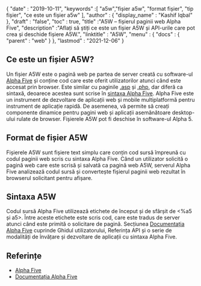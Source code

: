 {
  "date" : "2019-10-11",
  "keywords" :[ "a5w","fișier a5w", "format fișier", "tip fișier", "ce este un fișier a5w" ],
  "author" : {
    "display_name" : "Kashif Iqbal"
},
  "draft" : "false",
  "toc" : true,
  "title" :"A5W – fișierul paginii web Alpha Five",
  "description" :"Aflați să știți ce este un fișier A5W și API-urile care pot crea și deschide fișiere A5W.",
  "linktitle" : "A5W",
  "menu" : {
    "docs" : {
      "parent" : "web"
}
},
  "lastmod" : "2021-12-06"
}

## Ce este un fișier A5W?

Un fișier A5W este o pagină web pe partea de server creată cu software-ul [Alpha Five](https://www.alphasoftware.com/) și conține cod care este oferit utilizatorilor atunci când este accesat prin browser. Este similar cu paginile [.asp](/ro/web/asp/) și [.php](/ro/programming/php/), dar diferă ca sintaxă, deoarece acestea sunt scrise în [sintaxa Alpha Five](https://documentation.alphasoftware.com/documentation/pages/GettingStarted/index.html). Alpha Five este un instrument de dezvoltare de aplicații web și mobile multiplatformă pentru instrument de aplicație rapidă. De asemenea, vă permite să creați componente dinamice pentru pagini web și aplicații asemănătoare desktop-ului rulate de browser. Fișierele A5W pot fi deschise în software-ul Alpha 5.

## Format de fișier A5W

Fișierele A5W sunt fișiere text simplu care conțin cod sursă împreună cu codul paginii web scris cu sintaxa Alpha Five. Când un utilizator solicită o pagină web care este scrisă și salvată ca pagină web A5W, serverul Alpha Five analizează codul sursă și convertește fișierul paginii web rezultat în browserul solicitant pentru afișare.

## Sintaxa A5W

Codul sursă Alpha Five utilizează etichete de început și de sfârșit de <%a5 și a5>. Între aceste etichete este scris cod, care este tradus de server atunci când este primită o solicitare de pagină. Secțiunea [Documentația Alpha Five](https://documentation.alphasoftware.com/documentation/pages/index.html) cuprinde Ghidul utilizatorului, Referința API și o serie de modalități de învățare și dezvoltare de aplicații cu sintaxa Alpha Five.

## Referințe

* [Alpha Five](https://www.alphasoftware.com/)
* [Documentația Alpha Five](https://documentation.alphasoftware.com/documentation/pages/index.html)

